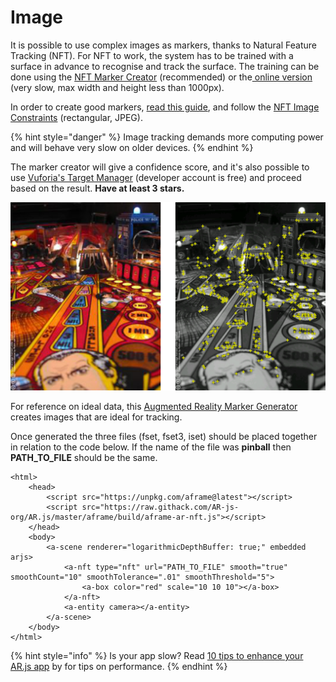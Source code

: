 # Image

It is possible to use complex images as markers, thanks to Natural Feature Tracking \(NFT\). For NFT to work, the system has to be trained with a surface in advance to recognise and track the surface. The training can be done using the [NFT Marker Creator](https://github.com/Carnaux/NFT-Marker-Creator) \(recommended\) or the[ online  version](https://carnaux.github.io/NFT-Marker-Creator-Web/) \(very slow, max width and height less than 1000px\). 

In order to create good markers, [read this guide](https://github.com/Carnaux/NFT-Marker-Creator/wiki/Creating-good-markers), and follow the [NFT Image Constraints](https://github.com/kalwalt/jsartoolkit5/blob/fixing-nft/doc/NFT_image_constraints.md) \(rectangular, JPEG\).

{% hint style="danger" %}
Image tracking demands more computing power and will behave very slow on older devices.
{% endhint %}

The marker creator will give a confidence score, and it's also possible to use  [Vuforia's Target Manager](https://developer.vuforia.com/) \(developer account is free\) and proceed based on the result. **Have at least 3 stars.**

![This image has lots of unique features!](../../../.gitbook/assets/vuforia%20%283%29.jpg)

For reference on ideal data, this [Augmented Reality Marker Generator](http://www.brosvision.com/ar-marker-generator/) creates images that are ideal for tracking.

Once generated the three files \(fset, fset3, iset\) should be placed together in relation to the code below. If the name of the file was **pinball** then **PATH\_TO\_FILE** should be the same.

```markup
<html>
	<head>
		<script src="https://unpkg.com/aframe@latest"></script>
		<script src="https://raw.githack.com/AR-js-org/AR.js/master/aframe/build/aframe-ar-nft.js"></script>
	</head>
	<body>
		<a-scene renderer="logarithmicDepthBuffer: true;" embedded arjs>
			<a-nft type="nft" url="PATH_TO_FILE" smooth="true" smoothCount="10" smoothTolerance=".01" smoothThreshold="5">
				<a-box color="red" scale="10 10 10"></a-box>
			</a-nft>
			<a-entity camera></a-entity>
		</a-scene>
	</body>
</html>
```

{% hint style="info" %}
Is your app slow? Read [10 tips to enhance your AR.js app](https://medium.com/chialab-open-source/10-tips-to-enhance-your-ar-js-app-8b44c6faffca) by for tips on performance.
{% endhint %}

